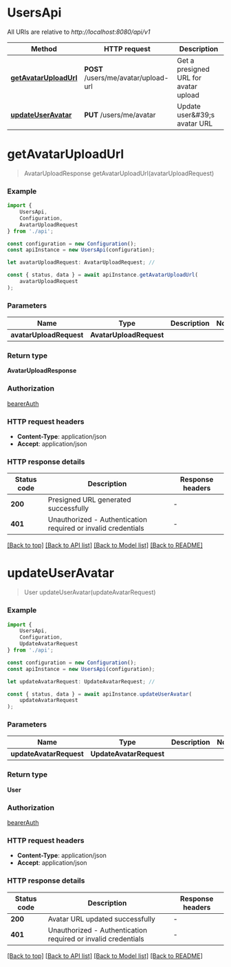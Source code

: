 # UsersApi

All URIs are relative to *http://localhost:8080/api/v1*

|Method | HTTP request | Description|
|------------- | ------------- | -------------|
|[**getAvatarUploadUrl**](#getavataruploadurl) | **POST** /users/me/avatar/upload-url | Get a presigned URL for avatar upload|
|[**updateUserAvatar**](#updateuseravatar) | **PUT** /users/me/avatar | Update user\&#39;s avatar URL|

# **getAvatarUploadUrl**
> AvatarUploadResponse getAvatarUploadUrl(avatarUploadRequest)


### Example

```typescript
import {
    UsersApi,
    Configuration,
    AvatarUploadRequest
} from './api';

const configuration = new Configuration();
const apiInstance = new UsersApi(configuration);

let avatarUploadRequest: AvatarUploadRequest; //

const { status, data } = await apiInstance.getAvatarUploadUrl(
    avatarUploadRequest
);
```

### Parameters

|Name | Type | Description  | Notes|
|------------- | ------------- | ------------- | -------------|
| **avatarUploadRequest** | **AvatarUploadRequest**|  | |


### Return type

**AvatarUploadResponse**

### Authorization

[bearerAuth](../README.md#bearerAuth)

### HTTP request headers

 - **Content-Type**: application/json
 - **Accept**: application/json


### HTTP response details
| Status code | Description | Response headers |
|-------------|-------------|------------------|
|**200** | Presigned URL generated successfully |  -  |
|**401** | Unauthorized - Authentication required or invalid credentials |  -  |

[[Back to top]](#) [[Back to API list]](../README.md#documentation-for-api-endpoints) [[Back to Model list]](../README.md#documentation-for-models) [[Back to README]](../README.md)

# **updateUserAvatar**
> User updateUserAvatar(updateAvatarRequest)


### Example

```typescript
import {
    UsersApi,
    Configuration,
    UpdateAvatarRequest
} from './api';

const configuration = new Configuration();
const apiInstance = new UsersApi(configuration);

let updateAvatarRequest: UpdateAvatarRequest; //

const { status, data } = await apiInstance.updateUserAvatar(
    updateAvatarRequest
);
```

### Parameters

|Name | Type | Description  | Notes|
|------------- | ------------- | ------------- | -------------|
| **updateAvatarRequest** | **UpdateAvatarRequest**|  | |


### Return type

**User**

### Authorization

[bearerAuth](../README.md#bearerAuth)

### HTTP request headers

 - **Content-Type**: application/json
 - **Accept**: application/json


### HTTP response details
| Status code | Description | Response headers |
|-------------|-------------|------------------|
|**200** | Avatar URL updated successfully |  -  |
|**401** | Unauthorized - Authentication required or invalid credentials |  -  |

[[Back to top]](#) [[Back to API list]](../README.md#documentation-for-api-endpoints) [[Back to Model list]](../README.md#documentation-for-models) [[Back to README]](../README.md)


